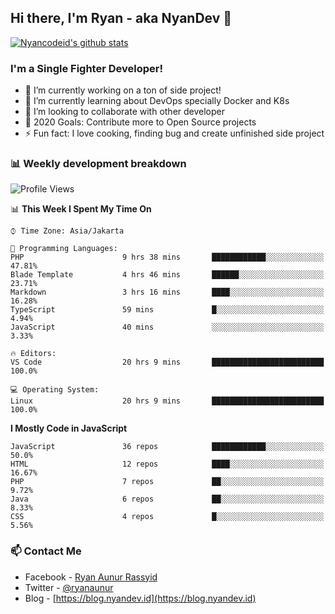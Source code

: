 ## Hi there, I'm Ryan - aka NyanDev 👋

[![Nyancodeid's github stats](https://github-readme-stats.vercel.app/api?username=nyancodeid)](https://github.com/nyancodeid/nyancodeid)

### I'm a Single Fighter Developer!
- 🔭 I’m currently working on a ton of side project!
- 🌱 I’m currently learning about DevOps specially Docker and K8s
- 👯 I’m looking to collaborate with other developer
- 🥅 2020 Goals: Contribute more to Open Source projects
- ⚡ Fun fact: I love cooking, finding bug and create unfinished side project 

### 📊 Weekly development breakdown

<!--START_SECTION:waka-->
![Profile Views](http://img.shields.io/badge/Profile%20Views-30-blue)

📊 **This Week I Spent My Time On** 

```text
⌚︎ Time Zone: Asia/Jakarta

💬 Programming Languages: 
PHP                      9 hrs 38 mins       ████████████░░░░░░░░░░░░░   47.81% 
Blade Template           4 hrs 46 mins       ██████░░░░░░░░░░░░░░░░░░░   23.71% 
Markdown                 3 hrs 16 mins       ████░░░░░░░░░░░░░░░░░░░░░   16.28% 
TypeScript               59 mins             █░░░░░░░░░░░░░░░░░░░░░░░░   4.94% 
JavaScript               40 mins             ░░░░░░░░░░░░░░░░░░░░░░░░░   3.33%

🔥 Editors: 
VS Code                  20 hrs 9 mins       █████████████████████████   100.0%

💻 Operating System: 
Linux                    20 hrs 9 mins       █████████████████████████   100.0%

```

**I Mostly Code in JavaScript** 

```text
JavaScript               36 repos            ████████████░░░░░░░░░░░░░   50.0% 
HTML                     12 repos            ████░░░░░░░░░░░░░░░░░░░░░   16.67% 
PHP                      7 repos             ██░░░░░░░░░░░░░░░░░░░░░░░   9.72% 
Java                     6 repos             ██░░░░░░░░░░░░░░░░░░░░░░░   8.33% 
CSS                      4 repos             █░░░░░░░░░░░░░░░░░░░░░░░░   5.56%

```



<!--END_SECTION:waka-->

### 📫 Contact Me
- Facebook - [Ryan Aunur Rassyid](https://facebook.com/ryan.hac)
- Twitter - [@ryanaunur](https://twitter.com/ryanaunur)
- Blog - [https://blog.nyandev.id](https://blog.nyandev.id)
